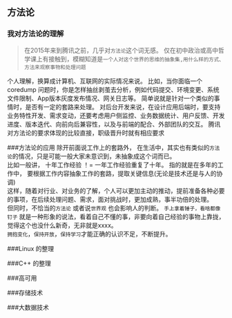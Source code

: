 ## 方法论

### 我对方法论的理解

> 在2015年来到腾讯之前，几乎对`方法论`这个词无感。
> 仅在初中政治或高中哲学课上有接触到，模糊知道是`一个人对这个世界的思维的抽象集,用什么样的方式、方法来观察事物和处理问题`

个人理解，换算成计算机、互联网的实际情况来说。 比如，当你面临一个coredump 问题时，你是怎样抽丝剥茧去分析，例如代码提交、环境变更、系统文件限制、App版本灰度发布情况、网关日志等。 简单说就是针对一个类似的事情时，是否有一定的套路来处理。
对后台开发来说，在设计应用后端时，要支持业务特性开发、需求变动，还要考虑用户侧监控、业务数据统计、用户反馈、开发进度、版本迭代、向前向后兼容性，以及与前端的配合、外部团队的交互。
腾讯对方法论的要求体现的比较直接，职级晋升时就有相应要求

###方法论的应用
除开前面说工作上的套路外， 在生活中，其实也有类似的`方法论`的情况，只是可能一般大家未意识到，未抽象成这个词而已。 <br/>
比如一般讲， 十年工作经验 ！= 一年工作经验重复了十年。 指的就是在多年的工作中， 要根据工作内容抽象工作的套路，提取关键信息(无论是技术还是与人的协调) <br/>
这样，随着对行业、对业务的了解，个人可以更加主动的推动，提前准备各种必要的事项，在后续处理问题、需求，面对挑战时，更加成熟，事半功倍的处理。 <br/>
但同时，不恰当的`方法论` 或者说`世界观` 也会影响人的判断。 `手上拿着锤子，看啥都像钉子` 就是一种形象的说法，看着自己不懂的事，非要向着自己经验的事物上靠拢，觉得这个也没什么新奇，无非就是xxxx。 <br/>
`拥抱变化`，`保持开放`，`保持学习`才能正确的认识不足，不断提升。

###Linux 的整理

###C++ 的整理

###高可用

###存储技术

###大数据技术